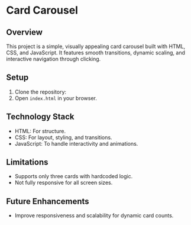 # Card Carousel

## Overview  
This project is a simple, visually appealing card carousel built with HTML, CSS, and JavaScript. It features smooth transitions, dynamic scaling, and interactive navigation through clicking.

## Setup  
1. Clone the repository:  
2. Open `index.html` in your browser.

## Technology Stack  
- HTML: For structure.  
- CSS: For layout, styling, and transitions.  
- JavaScript: To handle interactivity and animations.

## Limitations  
- Supports only three cards with hardcoded logic.  
- Not fully responsive for all screen sizes.  

## Future Enhancements  
- Improve responsiveness and scalability for dynamic card counts.  
